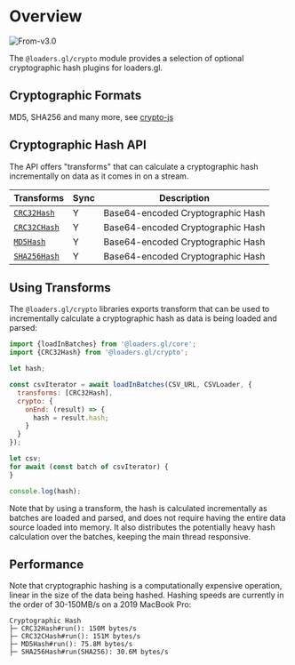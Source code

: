 # Overview

<p class="badges">
  <img src="https://img.shields.io/badge/From-v2.3-blue.svg?style=flat-square" alt="From-v3.0" />
</p>

The `@loaders.gl/crypto` module provides a selection of optional cryptographic hash plugins for loaders.gl.

## Cryptographic Formats

MD5, SHA256 and many more, see [crypto-js](https://github.com/brix/crypto-js)

## Cryptographic Hash API

The API offers "transforms" that can calculate a cryptographic hash incrementally on data as it comes in on a stream.

| Transforms                                                           | Sync | Description                       |
| -------------------------------------------------------------------- | ---- | --------------------------------- |
| [`CRC32Hash`](modules/crypto/docs/api-reference/crc32-hash)          | Y    | Base64-encoded Cryptographic Hash |
| [`CRC32CHash`](modules/crypto/docs/api-reference/crc32c-hash)        | Y    | Base64-encoded Cryptographic Hash |
| [`MD5Hash`](modules/crypto/docs/api-reference/md5-hash)              | Y    | Base64-encoded Cryptographic Hash |
| [`SHA256Hash`](modules/crypto/docs/api-reference/sha256-hash)        | Y    | Base64-encoded Cryptographic Hash |

## Using Transforms

The `@loaders.gl/crypto` libraries exports transform that can be used to incrementally calculate a cryptographic hash as data is being loaded and parsed:

```js
import {loadInBatches} from '@loaders.gl/core';
import {CRC32Hash} from '@loaders.gl/crypto';

let hash;

const csvIterator = await loadInBatches(CSV_URL, CSVLoader, {
  transforms: [CRC32Hash],
  crypto: {
    onEnd: (result) => {
      hash = result.hash;
    }
  }
});

let csv;
for await (const batch of csvIterator) {
}

console.log(hash);
```

Note that by using a transform, the hash is calculated incrementally as batches are loaded and parsed, and does not require having the entire data source loaded into memory. It also distributes the potentially heavy hash calculation over the batches, keeping the main thread responsive.

## Performance

Note that cryptographic hashing is a computationally expensive operation, linear in the size of the data being hashed. Hashing speeds are currently in the order of 30-150MB/s on a 2019 MacBook Pro:

```
Cryptographic Hash
├─ CRC32Hash#run(): 150M bytes/s
├─ CRC32CHash#run(): 151M bytes/s
├─ MD5Hash#run(): 75.8M bytes/s
├─ SHA256Hash#run(SHA256): 30.6M bytes/s
```
